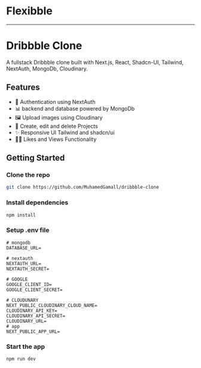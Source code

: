 # Flexibble
---

# Dribbble Clone

A fullstack Dribbble clone built with Next.js, React, Shadcn-UI, Tailwind, NextAuth, MongoDb, Cloudinary.

## Features

* 🔐 Authentication using NextAuth
* 📊 backend and database powered by MongoDb
* 🖼️ Upload images using Cloudinary
* 📝 Create, edit and delete Projects
* ✨ Responsive UI Tailwind and shadcn/ui
* 👍🏻 Likes and Views Functionality

## Getting Started

### Clone the repo

```bash
git clone https://github.com/MuhamedGamall/dribbble-clone
```

### Install dependencies

```bash
npm install
```

### Setup .env file

```env
# mongodb
DATABASE_URL=

# nextauth
NEXTAUTH_URL=
NEXTAUTH_SECRET=

# GOOGLE
GOOGLE_CLIENT_ID=
GOOGLE_CLIENT_SECRET=

# CLOUDUNARY
NEXT_PUBLIC_CLOUDINARY_CLOUD_NAME=
CLOUDINARY_API_KEY=
CLOUDINARY_API_SECRET=
CLOUDINARY_URL=
# app
NEXT_PUBLIC_APP_URL=

```

### Start the app

```bash
npm run dev
```
